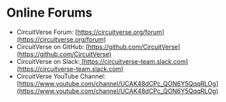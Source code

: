 # Online Forums

*   CircuitVerse Forum: [https://circuitverse.org/forum](https://circuitverse.org/forum)
*   CircuitVerse on GitHub: [https://github.com/CircuitVerse](https://github.com/CircuitVerse) 
*   CircuitVerse on Slack:<span style="text-decoration:underline;"> [https://circuitverse-team.slack.com](https://circuitverse-team.slack.com) </span>
*   CircuitVerse YouTube Channel: [https://www.youtube.com/channel/UCAK48dCPc_QON6Y5QqqRLOg](https://www.youtube.com/channel/UCAK48dCPc_QON6Y5QqqRLOg) 